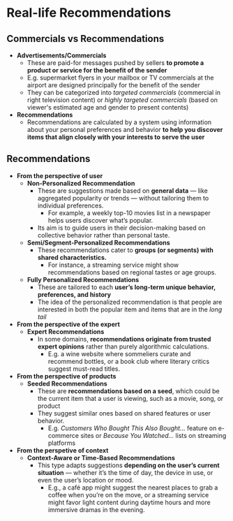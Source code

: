 # Real-life Recommendations

## Commercials vs Recommendations

- **Advertisements/Commercials**
  - These are paid-for messages pushed by sellers **to promote a product or service for the benefit of the sender**
  - E.g. supermarket flyers in your mailbox or TV commercials at the airport are designed principally for the benefit of the sender
  - They can be categorized into _targeted commercials_ (commercial in right television content) or _highly targeted commercials_ (based on viewer's estimated age and gender to present contents)
- **Recommendations**
  - Recommendations are calculated by a system using information about your personal preferences and behavior **to help you discover items that align closely with your interests to serve the user**

## Recommendations

- **From the perspective of user**
  - **Non-Personalized Recommendation**
    - These are suggestions made based on **general data** — like aggregated popularity or trends — without tailoring them to individual preferences.
      - For example, a weekly top-10 movies list in a newspaper helps users discover what’s popular.
    - Its aim is to guide users in their decision-making based on collective behavior rather than personal taste.
  - **Semi/Segment-Personalized Recommendations**
    - These recommendations cater to **groups (or segments) with shared characteristics.**
      - For instance, a streaming service might show recommendations based on regional tastes or age groups.
  - **Fully Personalized Recommendations**
    - These are tailored to each **user’s long-term unique behavior, preferences, and history**
    - The idea of the personalized recommendation is that people are  interested in both the popular item and items that are in the _long tail_
- **From the perspective of the expert**
  - **Expert Recommendations**
    - In some domains, **recommendations originate from trusted expert opinions** rather than purely algorithmic calculations.
      - E.g. a wine website where sommeliers curate and recommend bottles, or a book club where literary critics suggest must-read titles.
- **From the perspective of products**
  - **Seeded Recommendations**
    - These are **recommendations based on a seed**, which could be the current item that a user is viewing, such as a movie, song, or product
    - They suggest similar ones based on shared features or user behavior.
      - E.g. _Customers Who Bought This Also Bought…_ feature on e-commerce sites or _Because You Watched…_ lists on streaming platforms
- **From the perspetive of context**
  - **Context-Aware or Time-Based Recommendations**
    - This type adapts suggestions **depending on the user’s current situation** — whether it’s the time of day, the device in use, or even the user’s location or mood.
      - E.g., a café app might suggest the nearest places to grab a coffee when you’re on the move, or a streaming service might favor light content during daytime hours and more immersive dramas in the evening.